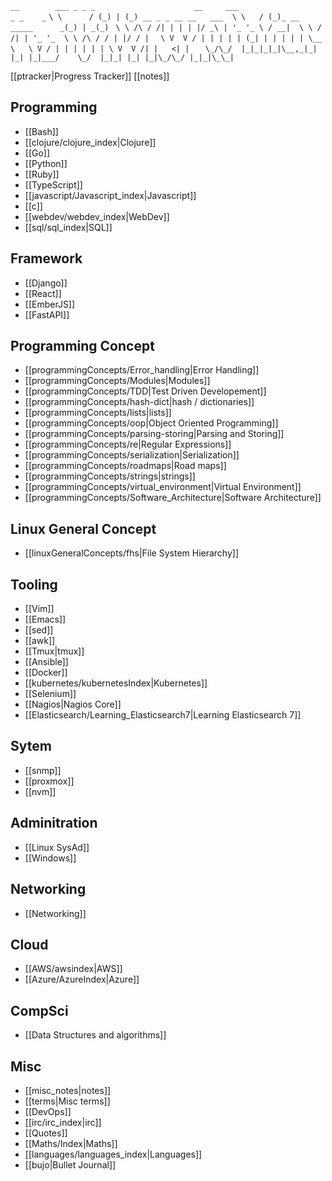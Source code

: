  `__        ___ _ _ _                      __     ___                   _ _    _`
  `\ \      / (_) | (_) __ _ _ __ __   ___  \ \   / (_)_ __ _____      _(_) | _(_)`
  ` \ \ /\ / /| | | | |/ _\ | '_ '_ \ / __|  \ \ / /| | '_ '_  \ \ /\ / / | |/ / |`
  `  \ V  V / | | | | | (_| | | | | | \__ \   \ V / | | | | | | \ V  V /| |   <| |`
  `   \_/\_/  |_|_|_|_|\__,_|_| |_| |_|___/    \_/  |_|_| |_| |_|\_/\_/ |_|_|\_\_|`

[[ptracker|Progress Tracker]]
[[notes]]

 ## Programming 
  * [[Bash]]
  * [[clojure/clojure_index|Clojure]]
  * [[Go]]
  * [[Python]]
  * [[Ruby]]
  * [[TypeScript]]
  * [[javascript/Javascript_index|Javascript]]
  * [[c]]
  * [[webdev/webdev_index|WebDev]]
  * [[sql/sql_index|SQL]]

 ## Framework 
  * [[Django]]
  * [[React]]
  * [[EmberJS]]
  * [[FastAPI]]

 ## Programming Concept 
  * [[programmingConcepts/Error_handling|Error Handling]]
  * [[programmingConcepts/Modules|Modules]]
  * [[programmingConcepts/TDD|Test Driven Developement]]
  * [[programmingConcepts/hash-dict|hash / dictionaries]]
  * [[programmingConcepts/lists|lists]]
  * [[programmingConcepts/oop|Object Oriented Programming]]
  * [[programmingConcepts/parsing-storing|Parsing and Storing]]
  * [[programmingConcepts/re|Regular Expressions]]
  * [[programmingConcepts/serialization|Serialization]]
  * [[programmingConcepts/roadmaps|Road maps]]
  * [[programmingConcepts/strings|strings]]
  * [[programmingConcepts/virtual_environment|Virtual Environment]]
  * [[programmingConcepts/Software_Architecture|Software Architecture]]

 ## Linux General Concept 
  * [[linuxGeneralConcepts/fhs|File System Hierarchy]]

 ## Tooling 
  * [[Vim]]
  * [[Emacs]]
  * [[sed]]
  * [[awk]]
  * [[Tmux|tmux]]
  * [[Ansible]]
  * [[Docker]]
  * [[kubernetes/kubernetesIndex|Kubernetes]]
  * [[Selenium]]
  * [[Nagios|Nagios Core]]
  * [[Elasticsearch/Learning_Elasticsearch7|Learning Elasticsearch 7]]

 ## Sytem 
  * [[snmp]]
  * [[proxmox]]
  * [[nvm]]

 ## Adminitration 
  * [[Linux SysAd]]
  * [[Windows]]

 ## Networking 
  * [[Networking]]

 ## Cloud 
  * [[AWS/awsindex|AWS]]
  * [[Azure/AzureIndex|Azure]]

 ## CompSci 
  * [[Data Structures and algorithms]]

 ## Misc
  * [[misc_notes|notes]]
  * [[terms|Misc terms]]
  * [[DevOps]]
  * [[irc/irc_index|irc]]
  * [[Quotes]]
  * [[Maths/Index|Maths]]
  * [[languages/languages_index|Languages]]
  * [[bujo|Bullet Journal]]
